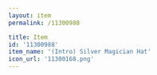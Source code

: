 ```yaml
---
layout: item
permalink: /11300988

title: Item
id: '11300988'
item_name: '(Intro) Silver Magician Hat'
icon_url: '11300168.png'
---
```

